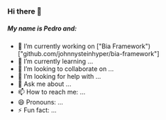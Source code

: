 ### Hi there 👋

##### My name is Pedro and:

- 🔭 I’m currently working on ["Bia Framework")["github.com/johnnysteinhyper/bia-framework"]
- 🌱 I’m currently learning ...
- 👯 I’m looking to collaborate on ...
- 🤔 I’m looking for help with ...
- 💬 Ask me about ...
- 📫 How to reach me: ...
- 😄 Pronouns: ...
- ⚡ Fun fact: ...

